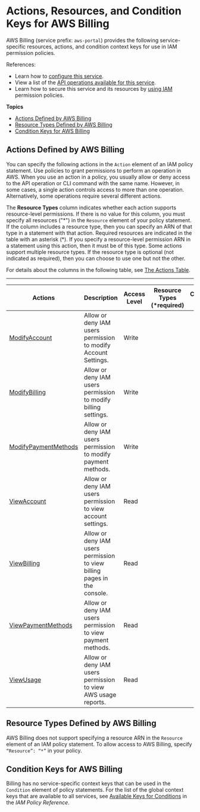 # Actions, Resources, and Condition Keys for AWS Billing<a name="list_awsbilling"></a>

AWS Billing \(service prefix: `aws-portal`\) provides the following service\-specific resources, actions, and condition context keys for use in IAM permission policies\.

References:
+ Learn how to [configure this service](https://docs.aws.amazon.com/awsaccountbilling/latest/aboutv2/)\.
+ View a list of the [API operations available for this service](https://docs.aws.amazon.com/awsaccountbilling/latest/aboutv2/api-reference.html)\.
+ Learn how to secure this service and its resources by [using IAM](https://docs.aws.amazon.com/awsaccountbilling/latest/aboutv2/grantaccess.html) permission policies\.

**Topics**
+ [Actions Defined by AWS Billing](#awsbilling-actions-as-permissions)
+ [Resource Types Defined by AWS Billing](#awsbilling-resources-for-iam-policies)
+ [Condition Keys for AWS Billing](#awsbilling-policy-keys)

## Actions Defined by AWS Billing<a name="awsbilling-actions-as-permissions"></a>

You can specify the following actions in the `Action` element of an IAM policy statement\. Use policies to grant permissions to perform an operation in AWS\. When you use an action in a policy, you usually allow or deny access to the API operation or CLI command with the same name\. However, in some cases, a single action controls access to more than one operation\. Alternatively, some operations require several different actions\.

The **Resource Types** column indicates whether each action supports resource\-level permissions\. If there is no value for this column, you must specify all resources \("\*"\) in the `Resource` element of your policy statement\. If the column includes a resource type, then you can specify an ARN of that type in a statement with that action\. Required resources are indicated in the table with an asterisk \(\*\)\. If you specify a resource\-level permission ARN in a statement using this action, then it must be of this type\. Some actions support multiple resource types\. If the resource type is optional \(not indicated as required\), then you can choose to use one but not the other\.

For details about the columns in the following table, see [The Actions Table](reference_policies_actions-resources-contextkeys.md#actions_table)\.


****  

| Actions | Description | Access Level | Resource Types \(\*required\) | Condition Keys | Dependent Actions | 
| --- | --- | --- | --- | --- | --- | 
|   [ ModifyAccount ](https://docs.aws.amazon.com/awsaccountbilling/latest/aboutv2/billing-permissions-ref.html#user-permissions)  | Allow or deny IAM users permission to modify Account Settings\. | Write |  |  |  | 
|   [ ModifyBilling ](https://docs.aws.amazon.com/awsaccountbilling/latest/aboutv2/billing-permissions-ref.html#user-permissions)  | Allow or deny IAM users permission to modify billing settings\. | Write |  |  |  | 
|   [ ModifyPaymentMethods ](https://docs.aws.amazon.com/awsaccountbilling/latest/aboutv2/billing-permissions-ref.html#user-permissions)  | Allow or deny IAM users permission to modify payment methods\. | Write |  |  |  | 
|   [ ViewAccount ](https://docs.aws.amazon.com/awsaccountbilling/latest/aboutv2/billing-permissions-ref.html#user-permissions)  | Allow or deny IAM users permission to view account settings\. | Read |  |  |  | 
|   [ ViewBilling ](https://docs.aws.amazon.com/awsaccountbilling/latest/aboutv2/billing-permissions-ref.html#user-permissions)  | Allow or deny IAM users permission to view billing pages in the console\. | Read |  |  |  | 
|   [ ViewPaymentMethods ](https://docs.aws.amazon.com/awsaccountbilling/latest/aboutv2/billing-permissions-ref.html#user-permissions)  | Allow or deny IAM users permission to view payment methods\. | Read |  |  |  | 
|   [ ViewUsage ](https://docs.aws.amazon.com/awsaccountbilling/latest/aboutv2/billing-permissions-ref.html#user-permissions)  | Allow or deny IAM users permission to view AWS usage reports\. | Read |  |  |  | 

## Resource Types Defined by AWS Billing<a name="awsbilling-resources-for-iam-policies"></a>

AWS Billing does not support specifying a resource ARN in the `Resource` element of an IAM policy statement\. To allow access to AWS Billing, specify `“Resource”: “*”` in your policy\.

## Condition Keys for AWS Billing<a name="awsbilling-policy-keys"></a>

Billing has no service\-specific context keys that can be used in the `Condition` element of policy statements\. For the list of the global context keys that are available to all services, see [Available Keys for Conditions](reference_policies_condition-keys.html#AvailableKeys) in the *IAM Policy Reference*\.